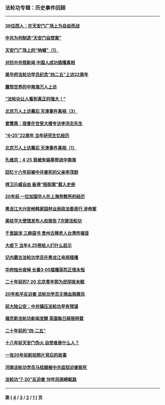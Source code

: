 ### 法轮功专辑：历史事件回顾
---
#### [36位西人：在天安门广场上为自由而战](../../pages/nf5793/n13390029.md?12160430) 
#### [中共为何制造“天安门自焚案”](../../pages/nf5793/n13183270.md?12160430) 
#### [天安门广场上的“呐喊”（1）](../../pages/nf5793/n13105277.md?12160430) 
#### [对抗中共假新闻 中国人成功插播真相](../../pages/nf5793/n12910618.md?12160430) 
#### [美华府法轮功学员纪念“四二五”上访22周年](../../pages/nf5793/n12904445.md?12160430) 
#### [震惊世界的中南海万人上访](../../pages/nf5793/n12903976.md?12160430) 
#### [“法轮功让人看到真正的强大！”](../../pages/nf5793/n12903195.md?12160430) 
#### [北京万人上访幕后 天津事件真相（3）](../../pages/nf5793/n12902807.md?12160430) 
#### [曾慧燕：我曾在世贸大楼专访李洪志先生](../../pages/nf5793/n12898729.md?12160430) 
#### [“4•25”22周年 当年研究生忆经历](../../pages/nf5793/n12894152.md?12160430) 
#### [北京万人上访幕后 天津事件真相（1）](../../pages/nf5793/n12885174.md?12160430) 
#### [孔维京：4·25 我被朱镕基带进中南海](../../pages/nf5793/n12864987.md?12160430) 
#### [回忆十六年前被中共害死的父亲李茂勋](../../pages/nf5793/n12880270.md?12160430) 
#### [捍卫示威自由 香港“阻街案”载入史册](../../pages/nf5793/n12811245.md?12160430) 
#### [20年前 一位加国华人在上海劳教所的经历](../../pages/nf5793/n12707932.md?12160430) 
#### [黑龙江大兴安岭韩家园林业局政法委恶行 涉命案](../../pages/nf5793/n12622815.md?12160430) 
#### [美驻华大使馆发布人权报告 7次提法轮功](../../pages/nf5793/n12520541.md?12160430) 
#### [千里跋涉 三麻袋书 贵州古稀老人台湾传福音](../../pages/nf5793/n12198750.md?12160430) 
#### [大疫下 当年4.25带给人们什么启示](../../pages/nf5793/n12058565.md?12160430) 
#### [记内蒙古法轮功学员在黑龙江电视插播](../../pages/nf5793/n11699194.md?12160430) 
#### [华府烛光夜悼 长春3·05插播英烈正信永恒](../../pages/nf5793/n11397432.md?12160430) 
#### [二十年前的7·20 北京青年郭为民彻夜未眠](../../pages/nf5793/n11354195.md?12160430) 
#### [20年和平反迫害 法轮功学员无惧血雨腥风](../../pages/nf5793/n11348279.md?12160430) 
#### [前大陆公安：中共镇压法轮功早有预谋](../../pages/nf5793/n11352168.md?12160430) 
#### [福克斯法轮功新闻发酵  英国每日邮报转载](../../pages/nf5793/n11285952.md?12160430) 
#### [二十年前的“四·二五”](../../pages/nf5793/n11207639.md?12160430) 
#### [十八年前天安门伪火 自焚者是什么人？](../../pages/nf5793/n10996556.md?12160430) 
#### [一张20年前航拍照片背后的故事](../../pages/nf5793/n10693797.md?12160430) 
#### [河南法轮功学员马桂娥被中共监狱迫害致死](../../pages/nf5793/n10684974.md?12160430) 
#### [法轮功“7‧20”反迫害 19年风雨崎岖路](../../pages/nf5793/n10570834.md?12160430) 

---
#### 第 [ [4](./4.md?12160430) / [3](./3.md?12160430) / [2](./2.md?12160430) / [1](./1.md?12160430) ] 页
